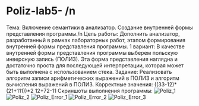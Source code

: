 # Poliz-lab5- /n
Тема: Включение семантики в анализатор. Создание внутренней формы представления программы./n
Цель работы: Дополнить анализатор, разработанный в рамках лабораторных работ, этапом формирования внутренней формы представления программы.
1 вариант: В качестве внутренней формы представления программы выберем польскую инверсную запись (ПОЛИЗ). Эта форма представления наглядна и достаточно проста для последующей интерпретации, которая может быть выполнена с использованием стека.
Задание: Реализовать алгоритм записи арифметических выражений в ПОЛИЗ и алгоритм вычисления выражений в ПОЛИЗ.
Корректные значения: 
((33-12)*(21+111))*2
12+72-11
Скриншоты выполнения программы: 
![Poliz_1](https://github.com/Grayvendor/Poliz-lab5-/assets/160223599/1c185ac2-75e1-445a-8bd4-610163219ef0)
![Poliz_2](https://github.com/Grayvendor/Poliz-lab5-/assets/160223599/a97561d9-3209-482d-be1d-8ef1d33a678b)
![Poliz_Error_1](https://github.com/Grayvendor/Poliz-lab5-/assets/160223599/3f492fb7-c967-4b71-8f5d-12d9a2a879fc)
![Poliz_Error_2](https://github.com/Grayvendor/Poliz-lab5-/assets/160223599/575f3052-ce48-4abf-b71e-97ae5eff4ec2)
![Poliz_Error_3](https://github.com/Grayvendor/Poliz-lab5-/assets/160223599/140cfd5c-32e8-49c3-94f1-5acc9ce3b0a5)
